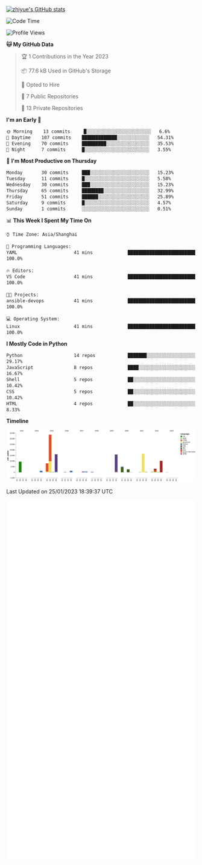 
[![zhiyue's GitHub stats](https://github-readme-stats.vercel.app/api?username=zhiyue)](https://github.com/anuraghazra/github-readme-stats&&show_icons=true)

<!--START_SECTION:waka-->
![Code Time](http://img.shields.io/badge/Code%20Time-845%20hrs%2014%20mins-blue)

![Profile Views](http://img.shields.io/badge/Profile%20Views-1-blue)

**🐱 My GitHub Data** 

> 🏆 1 Contributions in the Year 2023
 > 
> 📦 77.6 kB Used in GitHub's Storage 
 > 
> 💼 Opted to Hire
 > 
> 📜 7 Public Repositories 
 > 
> 🔑 13 Private Repositories  
 > 
**I'm an Early 🐤** 

```text
🌞 Morning    13 commits     █░░░░░░░░░░░░░░░░░░░░░░░░   6.6% 
🌆 Daytime    107 commits    █████████████░░░░░░░░░░░░   54.31% 
🌃 Evening    70 commits     █████████░░░░░░░░░░░░░░░░   35.53% 
🌙 Night      7 commits      █░░░░░░░░░░░░░░░░░░░░░░░░   3.55%

```
📅 **I'm Most Productive on Thursday** 

```text
Monday       30 commits     ███░░░░░░░░░░░░░░░░░░░░░░   15.23% 
Tuesday      11 commits     █░░░░░░░░░░░░░░░░░░░░░░░░   5.58% 
Wednesday    30 commits     ███░░░░░░░░░░░░░░░░░░░░░░   15.23% 
Thursday     65 commits     ████████░░░░░░░░░░░░░░░░░   32.99% 
Friday       51 commits     ██████░░░░░░░░░░░░░░░░░░░   25.89% 
Saturday     9 commits      █░░░░░░░░░░░░░░░░░░░░░░░░   4.57% 
Sunday       1 commits      ░░░░░░░░░░░░░░░░░░░░░░░░░   0.51%

```


📊 **This Week I Spent My Time On** 

```text
⌚︎ Time Zone: Asia/Shanghai

💬 Programming Languages: 
YAML                     41 mins             █████████████████████████   100.0%

🔥 Editors: 
VS Code                  41 mins             █████████████████████████   100.0%

🐱‍💻 Projects: 
ansible-devops           41 mins             █████████████████████████   100.0%

💻 Operating System: 
Linux                    41 mins             █████████████████████████   100.0%

```

**I Mostly Code in Python** 

```text
Python                   14 repos            ███████░░░░░░░░░░░░░░░░░░   29.17% 
JavaScript               8 repos             ████░░░░░░░░░░░░░░░░░░░░░   16.67% 
Shell                    5 repos             ██░░░░░░░░░░░░░░░░░░░░░░░   10.42% 
CSS                      5 repos             ██░░░░░░░░░░░░░░░░░░░░░░░   10.42% 
HTML                     4 repos             ██░░░░░░░░░░░░░░░░░░░░░░░   8.33%

```


**Timeline**

![Chart not found](https://raw.githubusercontent.com/zhiyue/zhiyue/main/charts/bar_graph.png) 


 Last Updated on 25/01/2023 18:39:37 UTC
<!--END_SECTION:waka-->

<!-- [![Top Langs](https://github-readme-stats.vercel.app/api/top-langs/?username=zhiyue)](https://github.com/anuraghazra/github-readme-stats) -->

![](./github-metrics.svg)

